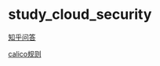 # study_cloud_security

[知乎问答](https://www.zhihu.com/question/52935929)

[calico规则](./calico规则整理.md)




